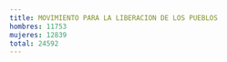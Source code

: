 ```yaml
---
title: MOVIMIENTO PARA LA LIBERACION DE LOS PUEBLOS
hombres: 11753
mujeres: 12839
total: 24592
---
```

